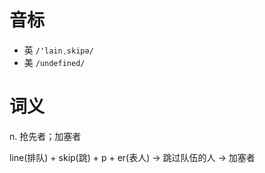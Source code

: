 # 音标

- 英 `/'lainˌskipə/`
- 美 `/undefined/`

# 词义

n. 抢先者；加塞者




line(排队) + skip(跳) + p + er(表人) → 跳过队伍的人 → 加塞者


